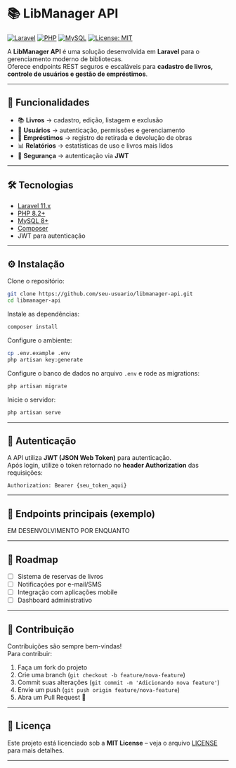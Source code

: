 # 📚 LibManager API

[![Laravel](https://img.shields.io/badge/Laravel-11.x-red?style=for-the-badge&logo=laravel)](https://laravel.com/)
[![PHP](https://img.shields.io/badge/PHP-8.2+-blue?style=for-the-badge&logo=php)](https://www.php.net/)
[![MySQL](https://img.shields.io/badge/MySQL-8+-orange?style=for-the-badge&logo=mysql)](https://www.mysql.com/)
[![License: MIT](https://img.shields.io/badge/License-MIT-green?style=for-the-badge)](LICENSE)

A **LibManager API** é uma solução desenvolvida em **Laravel** para o gerenciamento moderno de bibliotecas.  
Oferece endpoints REST seguros e escaláveis para **cadastro de livros, controle de usuários e gestão de empréstimos**.  

---

## 🚀 Funcionalidades
- 📚 **Livros** → cadastro, edição, listagem e exclusão  
- 👥 **Usuários** → autenticação, permissões e gerenciamento  
- 🔄 **Empréstimos** → registro de retirada e devolução de obras  
- 📊 **Relatórios** → estatísticas de uso e livros mais lidos  
- 🔐 **Segurança** → autenticação via **JWT**  

---

## 🛠️ Tecnologias
- [Laravel 11.x](https://laravel.com/)  
- [PHP 8.2+](https://www.php.net/)  
- [MySQL 8+](https://www.mysql.com/)  
- [Composer](https://getcomposer.org/)  
- JWT para autenticação  

---

## ⚙️ Instalação

Clone o repositório:
```bash
git clone https://github.com/seu-usuario/libmanager-api.git
cd libmanager-api
```

Instale as dependências:
```bash
composer install
```

Configure o ambiente:
```bash
cp .env.example .env
php artisan key:generate
```

Configure o banco de dados no arquivo `.env` e rode as migrations:
```bash
php artisan migrate
```

Inicie o servidor:
```bash
php artisan serve
```

---

## 🔑 Autenticação
A API utiliza **JWT (JSON Web Token)** para autenticação.  
Após login, utilize o token retornado no **header Authorization** das requisições:

```http
Authorization: Bearer {seu_token_aqui}
```

---

## 📌 Endpoints principais (exemplo)

EM DESENVOLVIMENTO POR ENQUANTO

---

## 📅 Roadmap
- [ ] Sistema de reservas de livros  
- [ ] Notificações por e-mail/SMS  
- [ ] Integração com aplicações mobile  
- [ ] Dashboard administrativo  

---

## 🤝 Contribuição
Contribuições são sempre bem-vindas!  
Para contribuir:
1. Faça um fork do projeto  
2. Crie uma branch (`git checkout -b feature/nova-feature`)  
3. Commit suas alterações (`git commit -m 'Adicionando nova feature'`)  
4. Envie um push (`git push origin feature/nova-feature`)  
5. Abra um Pull Request 🎉  

---

## 📄 Licença
Este projeto está licenciado sob a **MIT License** – veja o arquivo [LICENSE](LICENSE) para mais detalhes.  

---
